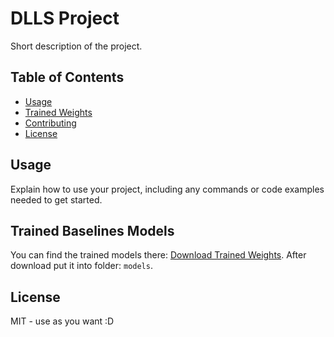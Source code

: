 # DLLS Project

Short description of the project.

## Table of Contents

- [Usage](#usage)
- [Trained Weights](#trained-weights)
- [Contributing](#contributing)
- [License](#license)

## Usage

Explain how to use your project, including any commands or code examples needed to get started.

## Trained Baselines Models

You can find the trained models there: [Download Trained Weights](https://drive.google.com/drive/folders/1lDS-3logvzyqM4k6VhqF8HSPVbsfvCJD?usp=sharing).
After download put it into folder: `models`.

## License

MIT - use as you want :D
